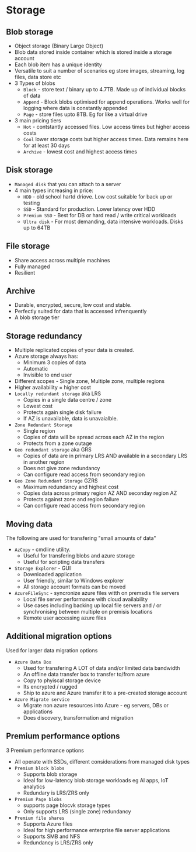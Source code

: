 # Storage

## Blob storage
* Object storage (Binary Large Object)
* Blob data stored inside container which is stored inside a storage account
* Each blob item has a unique identity
* Versatile to suit a number of scenarios eg store images, streaming, log files, data store etc
* 3 Types of blobs
    * `Block` - store text / binary up to 4.7TB. Made up of individual blocks of data
    * `Append` - Block blobs optimised for append operations. Works well for logging where data is constantly appended
    * `Page` - store files upto 8TB. Eg for like a virtual drive
* 3 main pricing tiers
    * `Hot` - contstantly accessed files. Low access times but higher access costs
    * `Cool`  lower storage costs but higher access times. Data remains here for at least 30 days
    * `Archive` - lowest cost and highest access times

## Disk storage
* `Managed disk` that you can attach to a server
* 4 main types increasing in price:
    * `HDD` - old school hartd driove. Low cost suitable for back up or testing
    * `SSD` - Standard for production. Lower latency over HDD
    * `Premium SSD` - Best for DB or hard read / write critical workloads
    * `Ultra disk` - For most demanding, data intensive workloads. Disks up to 64TB

## File storage
* Share access across multiple machines
* Fully managed
* Resilient

## Archive
* Durable, encrypted, secure, low cost and stable.
* Perfectly suited for data that is accessed infrenquently
* A blob storage tier

## Storage redundancy
* Multiple replicated copies of your data is created. 
* Azure storage always has: 
    * Minimum 3 copies of data
    * Automatic
    * Invisible to end user
* Different scopes - Single zone, Multiple zone, multiple regions
* Higher availability = higher cost
* `Locally redundant storage` aka LRS
    * Copies in a single data centre / zone
    * Lowest cost
    * Protects again single disk failure
    * If AZ is unavailable, data is unavaialble.
* `Zone Redundant Storage`
    * Single region
    * Copies of data will be spread across each AZ in the region
    * Protects from a zone outage
* `Geo redundant storage` aka GRS
    * Copies of data are in primary LRS AND available in a secondary LRS in another region
    * Does not give zone redundancy
    * Can configure read access from secondary region
* `Geo Zone Redundant Storage` GZRS
    * Maximum redundancy and highest cost
    * Copies data across primary region AZ AND seconday region AZ
    * Protects against zone and region failure
    * Can configure read access from secondary region

## Moving data
The following are used for transfering "small amounts of data"

* `AzCopy` - cmdline utility. 
    * Useful for transfering blobs and azure storage
    * Useful for scripting data transfers
* `Storage Explorer` - GUI
    * Downloaded application
    * User friendly, similar to Windows explorer
    * All storage account formats can be moved
* `AzureFileSync` - syncronize azure files witth on premsdis file servers
    * Local file server performance with cloud availability
    * Use cases including backing up local file servers and / or synchronising between multiple on premisis locations
    * Remote user accessing azure files
    

## Additional migration options
Used for larger data migration options
* `Azure Data Box`
    * Used for transfering A LOT of data and/or limited data bandwidth
    * An offline data transfer box to transfer to/from azure
    * Copy to phyiscal storage device
    * Its encrypted / rugged
    * Ship to azure and Azure transfer it to a pre-created storage account
* `Azure Migrate service`
    * Migrate non azure resources into Azure - eg servers, DBs or applications
    * Does discovery, transformation and migration

## Premium performance options
3 Premium performance options
* All operate with SSDs, different considerations from managed disk types
* `Premium block blobs`
    * Supports blob storage
    * Ideal for low-latency blob storage workloads eg AI apps, IoT analytics
    * Redundary is LRS/ZRS only
* `Premium Page blobs`
    * supports page blocvk storage types
    * Only supports LRS (single zone) redundancy
* `Premium file shares`
    * Supports Azure files
    * Ideal for high performance enterprise file server applications
    * Supports SMB and NFS
    * Redundancy is LRS/ZRS only
